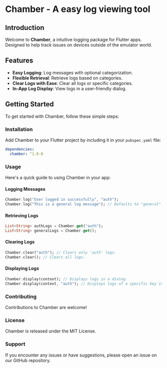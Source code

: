 # Chamber - A easy log viewing tool

## Introduction

Welcome to **Chamber**, a intuitive logging package for Flutter apps. Designed to help track issues on devices outside of the emulator world.

## Features

- **Easy Logging**: Log messages with optional categorization.
- **Flexible Retrieval**: Retrieve logs based on categories.
- **Clear Logs with Ease**: Clear all logs or specific categories.
- **In-App Log Display**: View logs in a user-friendly dialog.

## Getting Started

To get started with Chamber, follow these simple steps:

### Installation

Add Chamber to your Flutter project by including it in your `pubspec.yaml` file:

```yaml
dependencies:
  chamber: ^1.0.0
```

### Usage

Here's a quick guide to using Chamber in your app:

#### Logging Messages

```dart
Chamber.log("User logged in successfully", "auth");
Chamber.log("This is a general log message"); // Defaults to "general" key.
```

#### Retrieving Logs

```dart
List<String> authLogs = Chamber.get("auth");
List<String> generalLogs = Chamber.get();
```

#### Clearing Logs

```dart
Chamber.clear("auth"); // Clears only 'auth' logs.
Chamber.clear(); // Clears all logs.
```

#### Displaying Logs

```dart
Chamber.display(context); // Displays logs in a dialog.
Chamber.display(context, "auth"); // Displays logs of a specific key in a dialog.
```

### Contributing

Contributions to Chamber are welcome!

### License

Chamber is released under the MIT License.

### Support

If you encounter any issues or have suggestions, please open an issue on our GitHub repository.
